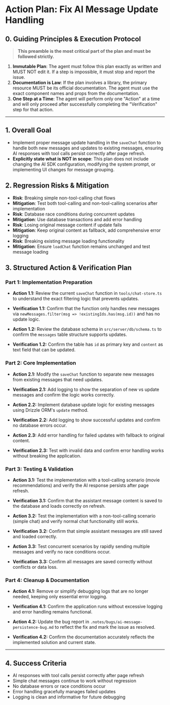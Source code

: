 # Action Plan: Fix AI Message Update Handling

## 0. Guiding Principles & Execution Protocol
> **This preamble is the most critical part of the plan and must be followed strictly.**

1.  **Immutable Plan**: The agent must follow this plan exactly as written and MUST NOT edit it. If a step is impossible, it must stop and report the issue.
2.  **Documentation is Law**: If the plan involves a library, the primary resource MUST be its official documentation. The agent must use the exact component names and props from the documentation.
3.  **One Step at a Time**: The agent will perform only one "Action" at a time and will only proceed after successfully completing the "Verification" step for that action.

---

## 1. Overall Goal
-   Implement proper message update handling in the `saveChat` function to handle both new messages and updates to existing messages, ensuring AI responses with tool calls persist correctly after page refresh.
-   **Explicitly state what is NOT in scope**: This plan does not include changing the AI SDK configuration, modifying the system prompt, or implementing UI changes for message grouping.

## 2. Regression Risks & Mitigation
-   **Risk**: Breaking simple non-tool-calling chat flows
  -   **Mitigation**: Test both tool-calling and non-tool-calling scenarios after implementation
-   **Risk**: Database race conditions during concurrent updates
  -   **Mitigation**: Use database transactions and add error handling
-   **Risk**: Losing original message content if update fails
  -   **Mitigation**: Keep original content as fallback, add comprehensive error logging
-   **Risk**: Breaking existing message loading functionality
  -   **Mitigation**: Ensure `loadChat` function remains unchanged and test message loading

## 3. Structured Action & Verification Plan

### Part 1: Implementation Preparation

-   **Action 1.1:** Review the current `saveChat` function in `tools/chat-store.ts` to understand the exact filtering logic that prevents updates.
-   **Verification 1.1:** Confirm that the function only handles new messages via `newMessages.filter(msg => !existingIds.has(msg.id))` and has no update logic.

-   **Action 1.2:** Review the database schema in `src/server/db/schema.ts` to confirm the `messages` table structure supports updates.
-   **Verification 1.2:** Confirm the table has `id` as primary key and `content` as text field that can be updated.

### Part 2: Core Implementation

-   **Action 2.1:** Modify the `saveChat` function to separate new messages from existing messages that need updates.
-   **Verification 2.1:** Add logging to show the separation of new vs update messages and confirm the logic works correctly.

-   **Action 2.2:** Implement database update logic for existing messages using Drizzle ORM's `update` method.
-   **Verification 2.2:** Add logging to show successful updates and confirm no database errors occur.

-   **Action 2.3:** Add error handling for failed updates with fallback to original content.
-   **Verification 2.3:** Test with invalid data and confirm error handling works without breaking the application.

### Part 3: Testing & Validation

-   **Action 3.1:** Test the implementation with a tool-calling scenario (movie recommendations) and verify the AI response persists after page refresh.
-   **Verification 3.1:** Confirm that the assistant message content is saved to the database and loads correctly on refresh.

-   **Action 3.2:** Test the implementation with a non-tool-calling scenario (simple chat) and verify normal chat functionality still works.
-   **Verification 3.2:** Confirm that simple assistant messages are still saved and loaded correctly.

-   **Action 3.3:** Test concurrent scenarios by rapidly sending multiple messages and verify no race conditions occur.
-   **Verification 3.3:** Confirm all messages are saved correctly without conflicts or data loss.

### Part 4: Cleanup & Documentation

-   **Action 4.1:** Remove or simplify debugging logs that are no longer needed, keeping only essential error logging.
-   **Verification 4.1:** Confirm the application runs without excessive logging and error handling remains functional.

-   **Action 4.2:** Update the bug report in `.notes/bugs/ai-message-persistence-bug.md` to reflect the fix and mark the issue as resolved.
-   **Verification 4.2:** Confirm the documentation accurately reflects the implemented solution and current state.

---

## 4. Success Criteria
-   AI responses with tool calls persist correctly after page refresh
-   Simple chat messages continue to work without regression
-   No database errors or race conditions occur
-   Error handling gracefully manages failed updates
-   Logging is clean and informative for future debugging 